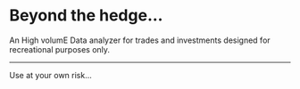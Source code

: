 # Beyond the hedge...

An High volumE Data analyzer for trades and investments designed for recreational purposes only.
***
Use at your own risk...

